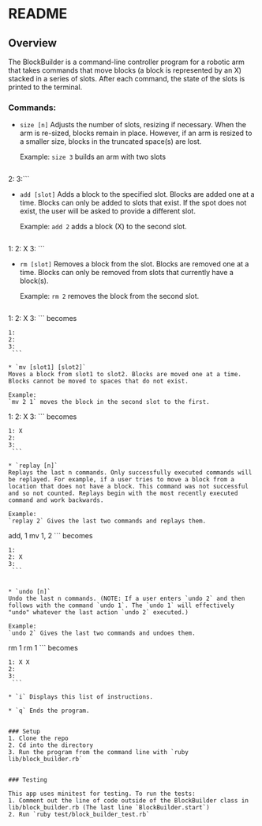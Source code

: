 # README

## Overview

The BlockBuilder is a command-line controller program for a robotic arm that takes commands that move blocks (a block is represented by an X) stacked in a series of slots. After each command, the state of the slots is printed to the terminal.  

### Commands:

 * `size [n]`
   Adjusts the number of slots, resizing if necessary. When the arm is re-sized, blocks remain in place. However, if an arm is resized to a smaller size, blocks in the truncated space(s) are lost.

   Example:
   `size 3` builds an arm with two slots
   ```1:
  2:
  3:```


 * `add [slot]`
   Adds a block to the specified slot. Blocks are added one at a time. Blocks can only be added to slots that exist. If the spot does not exist, the user will be asked to provide a different slot.

   Example:
   `add 2` adds a block (X) to the second slot.
   ```
  1:
  2: X
  3:
    ```

 * `rm [slot]`
   Removes a block from the slot. Blocks are removed one at a time. Blocks can only be removed from slots that currently have a block(s).

   Example:
   `rm 2` removes the block from the second slot.
   ```
  1:
  2: X
  3:
    ```
    becomes
   ```
  1:
  2:
  3:
    ```

 * `mv [slot1] [slot2]`
   Moves a block from slot1 to slot2. Blocks are moved one at a time. Blocks cannot be moved to spaces that do not exist.

   Example:
   `mv 2 1` moves the block in the second slot to the first.
   ```
  1:
  2: X
  3:
    ```
    becomes
   ```
  1: X
  2:
  3:
    ```

 * `replay [n]`
   Replays the last n commands. Only successfully executed commands will be replayed. For example, if a user tries to move a block from a location that does not have a block. This command was not successful and so not counted. Replays begin with the most recently executed command and work backwards.

   Example:
   `replay 2` Gives the last two commands and replays them.
   ```
  add, 1
  mv 1, 2
    ```
    becomes
   ```
  1:
  2: X
  3:
    ```


 * `undo [n]`
   Undo the last n commands. (NOTE: If a user enters `undo 2` and then follows with the command `undo 1`. The `undo 1` will effectively "undo" whatever the last action `undo 2` executed.)

   Example:
   `undo 2` Gives the last two commands and undoes them.
   ```
  rm 1
  rm 1
    ```
    becomes
   ```
  1: X X
  2:
  3:
    ```

 * `i` Displays this list of instructions.

 * `q` Ends the program.


### Setup
  1. Clone the repo
  2. Cd into the directory
  3. Run the program from the command line with `ruby lib/block_builder.rb`  


### Testing

This app uses minitest for testing. To run the tests:
1. Comment out the line of code outside of the BlockBuilder class in lib/block_builder.rb (The last line `BlockBuilder.start`)
2. Run `ruby test/block_builder_test.rb`
